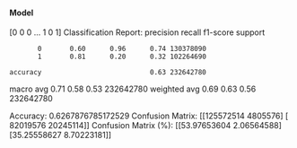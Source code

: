 #### Model
[0 0 0 ... 1 0 1]
Classification Report:
              precision    recall  f1-score   support

           0       0.60      0.96      0.74 130378090
           1       0.81      0.20      0.32 102264690

    accuracy                           0.63 232642780
   macro avg       0.71      0.58      0.53 232642780
weighted avg       0.69      0.63      0.56 232642780

Accuracy: 0.6267876785172529
Confusion Matrix:
[[125572514   4805576]
 [ 82019576  20245114]]
Confusion Matrix (%):
[[53.97653604  2.06564588]
 [35.25558627  8.70223181]]
